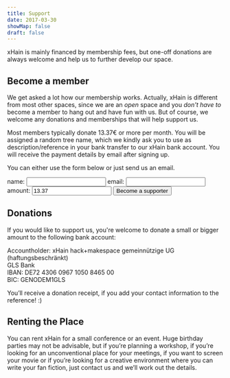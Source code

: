 ```yaml
---
title: Support
date: 2017-03-30
showMap: false
draft: false
---
```


xHain is mainly financed by membership fees, but one-off donations are always welcome and help us to further develop our space.

## Become a member

We get asked a lot how our membership works. Actually, xHain is different from most other spaces, since we are an _open_ space and you _don't have to_ become a member to hang out and have fun with us. But of course, we welcome any donations and memberships that will help support us.

Most members typically donate 13.37€ or more per month. You will be assigned a random tree name, which we kindly ask you to use as description/reference in your bank transfer to our xHain bank account. You will receive the payment details by email after signing up.

You can either use the form below or just send us an email.

<form action="https://moped.x-hain.de/members/signup" method="POST">
    <label for="Name">name:
    	<input type="text" name="Name" title="name" required>
    </label>
    <label for="email">email:
    	<input type="email" name="_replyto" title="email" required>
    </label>
    <label for="amount">amount:
    	<input type="text" name="amount" title="amount" value="13.37" required>
    </label>
  	<input type="submit" value="Become a supporter">
</form>

## Donations

If you would like to support us, you're welcome to donate a small or bigger amount to the following bank account:

Accountholder: xHain hack+makespace gemeinnützige UG (haftungsbeschränkt)<br>
GLS Bank<br>
IBAN: DE72 4306 0967 1050 8465 00<br>
BIC: GENODEM1GLS

You’ll receive a donation receipt, if you add your contact information to the reference! :)

## Renting the Place

You can rent xHain for a small conference or an event. Huge birthday parties may not be advisable, but if you’re planning a workshop, if you’re looking for an unconventional place for your meetings, if you want to screen your movie or if you’re looking for a creative environment where you can write your fan fiction, just contact us and we’ll work out the details.
